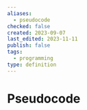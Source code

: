 ```yaml
---
aliases:
  - pseudocode
checked: false
created: 2023-09-07
last_edited: 2023-11-11
publish: false
tags:
  - programming
type: definition
---
```

# Pseudocode
